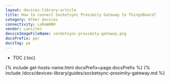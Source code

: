 ```yaml
---
layout: devices-library-article
title: How to connect Socketsync Proximity Gateway to ThingsBoard?
category: Other devices
connectivity: LoRaWAN®
vendor: Lansitec
deviceImageFileName: socketsync-proximity-gateway.png
docsPrefix: pe/
docsTag: pe
---
```


* TOC
{:toc}

{% include get-hosts-name.html docsPrefix=page.docsPrefix %}
{% include /docs/devices-library/guides/socketsync-proximity-gateway.md %}
